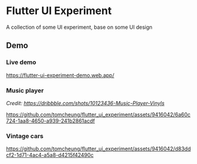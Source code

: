# Flutter UI Experiment

A collection of some UI experiment, base on some UI design

## Demo

### Live demo

https://flutter-ui-experiment-demo.web.app/

### Music player

_Credit: https://dribbble.com/shots/10123436-Music-Player-Vinyls_

https://github.com/tomcheung/flutter_ui_experiment/assets/9416042/6a60c724-1aa8-4650-a939-241b2861acdf

### Vintage cars

https://github.com/tomcheung/flutter_ui_experiment/assets/9416042/d83ddcf2-1d71-4ac4-a5a8-d4215f42490c
